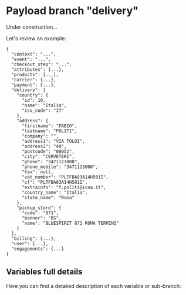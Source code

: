 # Payload branch "delivery"

Under construction...

Let's review an example:

```js{9-37}
{
  "context": "...",
  "event": "...",
  "checkout_step": "...",
  "attributes": {...},
  "products": [...],
  "carrier": {...},
  "payment": {...},
  "delivery": {
    "country": {
      "id": 10,
      "name": "Italia",
      "iso_code": "IT"
    },
    "address": {
      "firstname": "FABIO",
      "lastname": "POLITI",
      "company": "",
      "address1": "VIA TOLOI",
      "address2": "40",
      "postcode": "00052",
      "city": "CERVETERI",
      "phone": "3471123000",
      "phone_mobile": "3471123000",
      "fax": null,
      "vat_number": "PLTFBA83A14H501I",
      "cf": "PLTFBA83A14H501I",
      "extrainfo": "f.politi@icoa.it",
      "country_name": "Italia",
      "state_name": "Roma"
    },
    "pickup_store": {
      "code": "871",
      "banner": "BS",
      "name": "BLUESPIRIT 871 ROMA TERMINI"
    }
  },
  "billing": {...},
  "user": {...},
  "engagements": {...}
}
```
## Variables full details
Here you can find a detailed description of each variable or sub-branch: